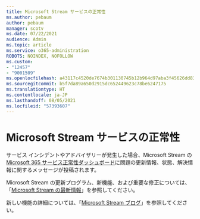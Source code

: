 ```yaml
---
title: Microsoft Stream サービスの正常性
ms.author: pebaum
author: pebaum
manager: scotv
ms.date: 07/22/2021
audience: Admin
ms.topic: article
ms.service: o365-administration
ROBOTS: NOINDEX, NOFOLLOW
ms.custom:
- "12457"
- "9001509"
ms.openlocfilehash: a43117c4520de7674b301130745b12b964d97aba3f45626dd83517f8cbae592d
ms.sourcegitcommit: b5f7da89a650d2915dc652449623c78be6247175
ms.translationtype: HT
ms.contentlocale: ja-JP
ms.lasthandoff: 08/05/2021
ms.locfileid: "57393607"
---
```

# <a name="microsoft-stream-service-health"></a>Microsoft Stream サービスの正常性

サービス インシデントやアドバイザリーが発生した場合、Microsoft Stream の [Microsoft 365 サービス正常性ダッシュボード](https://admin.microsoft.com/AdminPortal/Home#/servicehealth)に問題の更新情報、状態、解決情報に関するメッセージが投稿されます。

Microsoft Stream の更新プログラム、新機能、および重要な修正については、「[Microsoft Stream の最新情報](https://aka.ms/StreamNew)」を参照してください。

新しい機能の詳細については、「[Microsoft Stream ブログ](https://aka.ms/StreamBlog)」を参照してください。

